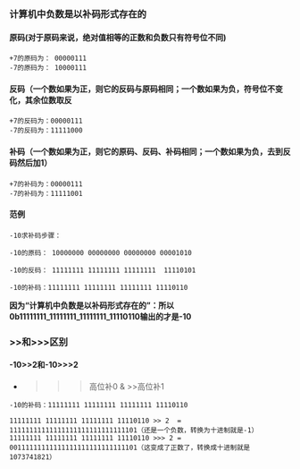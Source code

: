 ### 计算机中负数是以补码形式存在的

#### 原码(对于原码来说，绝对值相等的正数和负数只有符号位不同)
```
+7的原码为： 00000111
-7的原码为： 10000111
```
#### 反码（一个数如果为正，则它的反码与原码相同；一个数如果为负，符号位不变化，其余位数取反
```
+7的反码为：00000111
-7的反码为：11111000
```
#### 补码（一个数如果为正，则它的原码、反码、补码相同；一个数如果为负，去到反码然后加1）
```
+7的补码为：00000111
-7的补码为：11111001
```
#### 范例
```
-10求补码步骤：

-10的原码： 10000000 00000000 00000000 00001010

-10的反码： 11111111 11111111 11111111  11110101

-10的补码：11111111 11111111 11111111 11110110
```
**因为“计算机中负数是以补码形式存在的”：所以0b11111111_11111111_11111111_11110110输出的才是-10**

### >>和>>>区别
#### -10>>2和-10>>>2
* >>>高位补0
& >>高位补1
```
-10的补码：11111111 11111111 11111111 11110110

11111111 11111111 11111111 11110110 >> 2  = 11111111111111111111111111111101（还是一个负数，转换为十进制就是-1）
11111111 11111111 11111111 11110110 >>> 2 = 00111111111111111111111111111101（这变成了正数了，转换成十进制就是1073741821）
```
